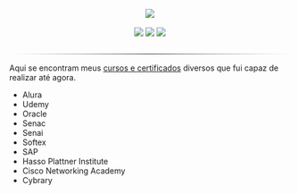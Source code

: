 <p align="center">
  <img height="128px" src="https://github.com/kelvin-hey/my-tech-certificates/blob/banner.png"/>
</p>

<p align="center">
  <img src="https://img.shields.io/github/last-commit/kelvin-hey/my-tech-certificates">
  <img src="https://img.shields.io/github/license/kelvin-hey/my-tech-certificates">
  <img src="https://img.shields.io/github/repo-size/kelvin-hey/my-tech-certificates">
</p>

<p align="center">
  <img src="https://github.com/kelvin-hey/kelvin-hey/blob/main/assets/line.png"/>
</p>
  
<p>Aqui se encontram meus <a href="https://github.com/Kelvin-Hey/Certificados/tree/main/docs">cursos e certificados</a> diversos que fui capaz de realizar até agora.</p>

- Alura
- Udemy
- Oracle
- Senac
- Senai
- Softex
- SAP
- Hasso Plattner Institute
- Cisco Networking Academy
- Cybrary
